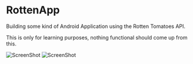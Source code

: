 RottenApp
=========

Building some kind of Android Application using the Rotten Tomatoes API.

This is only for learning purposes, nothing functional should come up from this.

![ScreenShot](http://i.imgur.com/wRybCOQ.png) ![ScreenShot](http://i.imgur.com/GUoaz7L.png) 

